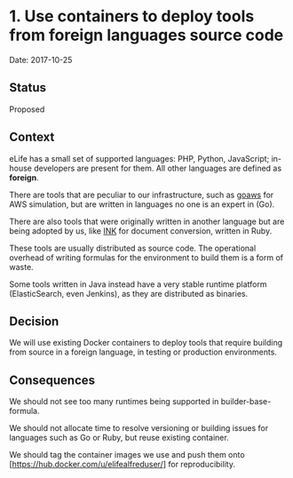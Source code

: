# 1. Use containers to deploy tools from foreign languages source code

Date: 2017-10-25

## Status

Proposed

## Context

eLife has a small set of supported languages: PHP, Python, JavaScript; in-house developers are present for them. All other languages are defined as **foreign**.

There are tools that are peculiar to our infrastructure, such as [goaws](https://github.com/p4tin/goaws) for AWS simulation, but are written in languages no one is an expert in (Go).

There are also tools that were originally written in another language but are being adopted by us, like [INK](https://gitlab.coko.foundation/INK/ink-api) for document conversion, written in Ruby.

These tools are usually distributed as source code. The operational overhead of writing formulas for the environment to build them is a form of waste.

Some tools written in Java instead have a very stable runtime platform (ElasticSearch, even Jenkins), as they are distributed as binaries.

## Decision

We will use existing Docker containers to deploy tools that require building from source in a foreign language, in testing or production environments.

## Consequences

We should not see too many runtimes being supported in builder-base-formula.

We should not allocate time to resolve versioning or building issues for languages such as Go or Ruby, but reuse existing container.

We should tag the container images we use and push them onto [https://hub.docker.com/u/elifealfreduser/] for reproducibility.
